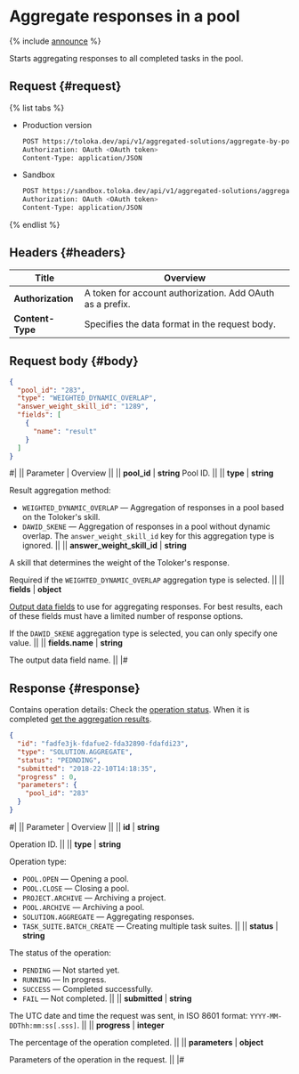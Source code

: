 # Aggregate responses in a pool

{% include [announce](../_includes/announce.md) %}

Starts aggregating responses to all completed tasks in the pool.

## Request {#request}

{% list tabs %}

- Production version

    ```bash
    POST https://toloka.dev/api/v1/aggregated-solutions/aggregate-by-pool
    Authorization: OAuth <OAuth token>
    Content-Type: application/JSON
    ```

- Sandbox

    ```bash
    POST https://sandbox.toloka.dev/api/v1/aggregated-solutions/aggregate-by-pool
    Authorization: OAuth <OAuth token>
    Content-Type: application/JSON
    ```

{% endlist %}

## Headers {#headers}

Title | Overview
----- | -----
**Authorization** | A token for account authorization. Add OAuth as a prefix. ||
**Content-Type** | Specifies the data format in the request body.

## Request body {#body}

```json
{
  "pool_id": "283",
  "type": "WEIGHTED_DYNAMIC_OVERLAP",
  "answer_weight_skill_id": "1289",
  "fields": [
    {
      "name": "result"
    }
  ]
}
```

#|
|| Parameter | Overview ||
|| **pool_id** | **string**
Pool ID. ||
|| **type** | **string**

Result aggregation method:

- `WEIGHTED_DYNAMIC_OVERLAP` — Aggregation of responses in a pool based on the Toloker's skill.
- `DAWID_SKENE` — Aggregation of responses in a pool without dynamic overlap. The `answer_weight_skill_id` key for this aggregation type is ignored. ||
|| **answer_weight_skill_id** | **string**

A skill that determines the weight of the Toloker's response.

Required if the `WEIGHTED_DYNAMIC_OVERLAP` aggregation type is selected. ||
|| **fields** | **object**

[Output data fields](../../guide/concepts/result-aggregation.md) to use for aggregating responses. For best results, each of these fields must have a limited number of response options.

If the `DAWID_SKENE` aggregation type is selected, you can only specify one value. ||
|| **fields.name** | **string**

The output data field name. ||
|#

## Response {#response}

Contains operation details: Check the [operation status](operations.md). When it is completed [get the aggregation results](get-aggregated-result.md).

```json
{
  "id": "fadfe3jk-fdafue2-fda32890-fdafdi23",
  "type": "SOLUTION.AGGREGATE",
  "status": "PEDNDING",
  "submitted": "2018-22-10T14:18:35",
  "progress" : 0,
  "parameters": {
    "pool_id": "283"
  }
}
```

#|
|| Parameter | Overview ||
|| **id** | **string**

Operation ID. ||
|| **type** | **string**

Operation type:

- `POOL.OPEN` — Opening a pool.
- `POOL.CLOSE` — Closing a pool.
- `PROJECT.ARCHIVE` — Archiving a project.
- `POOL.ARCHIVE` — Archiving a pool.
- `SOLUTION.AGGREGATE` — Aggregating responses.
- `TASK_SUITE.BATCH_CREATE` — Creating multiple task suites. ||
|| **status** | **string**

The status of the operation:

- `PENDING` — Not started yet.
- `RUNNING` — In progress.
- `SUCCESS` — Completed successfully.
- `FAIL` — Not completed. ||
|| **submitted** | **string**

The UTC date and time the request was sent, in ISO 8601 format: `YYYY-MM-DDThh:mm:ss[.sss]`. ||
|| **progress** | **integer**

The percentage of the operation completed. ||
|| **parameters** | **object**

Parameters of the operation in the request. ||
|#